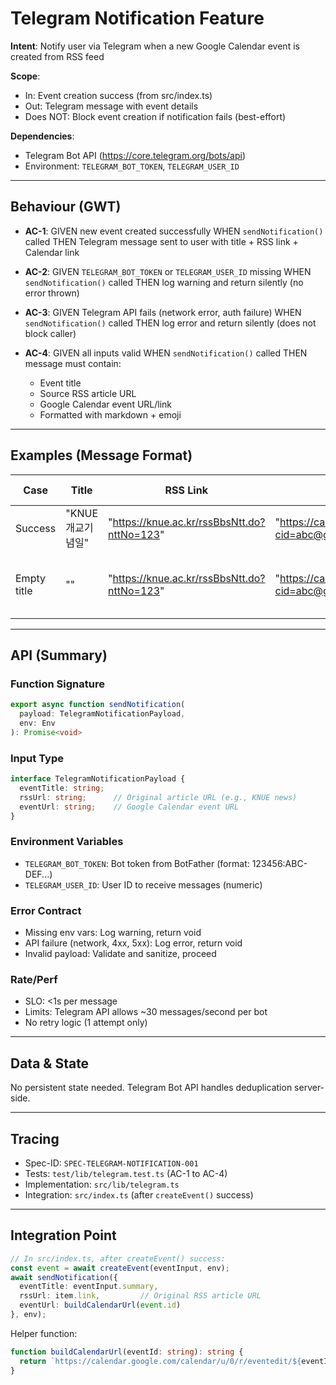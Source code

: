 # Telegram Notification Feature

**Intent**: Notify user via Telegram when a new Google Calendar event is created from RSS feed

**Scope**:
- In: Event creation success (from src/index.ts)
- Out: Telegram message with event details
- Does NOT: Block event creation if notification fails (best-effort)

**Dependencies**:
- Telegram Bot API (https://core.telegram.org/bots/api)
- Environment: `TELEGRAM_BOT_TOKEN`, `TELEGRAM_USER_ID`

---

## Behaviour (GWT)

- **AC-1**: GIVEN new event created successfully WHEN `sendNotification()` called THEN Telegram message sent to user with title + RSS link + Calendar link

- **AC-2**: GIVEN `TELEGRAM_BOT_TOKEN` or `TELEGRAM_USER_ID` missing WHEN `sendNotification()` called THEN log warning and return silently (no error thrown)

- **AC-3**: GIVEN Telegram API fails (network error, auth failure) WHEN `sendNotification()` called THEN log error and return silently (does not block caller)

- **AC-4**: GIVEN all inputs valid WHEN `sendNotification()` called THEN message must contain:
  - Event title
  - Source RSS article URL
  - Google Calendar event URL/link
  - Formatted with markdown + emoji

---

## Examples (Message Format)

| Case | Title | RSS Link | Calendar Link | Expected Output |
|------|-------|----------|---|---|
| Success | "KNUE 개교기념일" | "https://knue.ac.kr/rssBbsNtt.do?nttNo=123" | "https://calendar.google.com/calendar/u/0?cid=abc@google.com" | Message with all 3 fields |
| Empty title | "" | "https://knue.ac.kr/rssBbsNtt.do?nttNo=123" | "https://calendar.google.com/calendar/u/0?cid=abc@google.com" | Message with 2 fields (title omitted) |

---

## API (Summary)

### Function Signature

```typescript
export async function sendNotification(
  payload: TelegramNotificationPayload,
  env: Env
): Promise<void>
```

### Input Type

```typescript
interface TelegramNotificationPayload {
  eventTitle: string;
  rssUrl: string;      // Original article URL (e.g., KNUE news)
  eventUrl: string;    // Google Calendar event URL
}
```

### Environment Variables

- `TELEGRAM_BOT_TOKEN`: Bot token from BotFather (format: 123456:ABC-DEF...)
- `TELEGRAM_USER_ID`: User ID to receive messages (numeric)

### Error Contract

- Missing env vars: Log warning, return void
- API failure (network, 4xx, 5xx): Log error, return void
- Invalid payload: Validate and sanitize, proceed

### Rate/Perf

- SLO: <1s per message
- Limits: Telegram API allows ~30 messages/second per bot
- No retry logic (1 attempt only)

---

## Data & State

No persistent state needed. Telegram Bot API handles deduplication server-side.

---

## Tracing

- Spec-ID: `SPEC-TELEGRAM-NOTIFICATION-001`
- Tests: `test/lib/telegram.test.ts` (AC-1 to AC-4)
- Implementation: `src/lib/telegram.ts`
- Integration: `src/index.ts` (after `createEvent()` success)

---

## Integration Point

```typescript
// In src/index.ts, after createEvent() success:
const event = await createEvent(eventInput, env);
await sendNotification({
  eventTitle: eventInput.summary,
  rssUrl: item.link,         // Original RSS article URL
  eventUrl: buildCalendarUrl(event.id)
}, env);
```

Helper function:
```typescript
function buildCalendarUrl(eventId: string): string {
  return `https://calendar.google.com/calendar/u/0/r/eventedit/${eventId}`;
}
```

